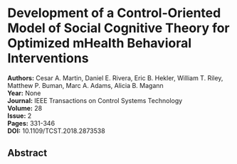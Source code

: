 # Development of a Control-Oriented Model of Social Cognitive Theory for Optimized mHealth Behavioral Interventions

**Authors:** Cesar A. Martin, Daniel E. Rivera, Eric B. Hekler, William T. Riley, Matthew P. Buman, Marc A. Adams, Alicia B. Magann  
**Year:** None  
**Journal:** IEEE Transactions on Control Systems Technology  
**Volume:** 28  
**Issue:** 2  
**Pages:** 331-346  
**DOI:** 10.1109/TCST.2018.2873538  

## Abstract


